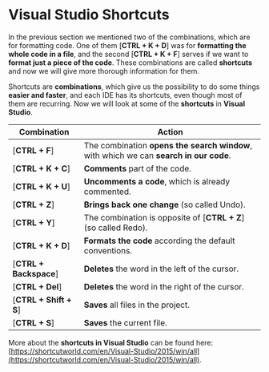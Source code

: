 # Visual Studio Shortcuts

In the previous section we mentioned two of the combinations, which are for formatting code. One of them [**CTRL + K + D**] was for **formatting the whole code in a file**, and the second [**CTRL + K + F**] serves if we want to **format just a piece of the code**. These combinations are called **shortcuts** and now we will give more thorough information for them.

Shortcuts are **combinations**, which give us the possibility to do some things **easier and faster**, and each IDE has its shortcuts, even though most of them are recurring. Now we will look at some of the **shortcuts** in **Visual Studio**.

| Combination | Action|
| --- | --- |
|  [**CTRL + F**] | The combination **opens the search window**, with which we can **search in our code**. |
|  [**CTRL + K + C**] | **Comments** part of the code. |
|  [**CTRL + K + U**] | **Uncomments a code**, which is already commented. |
|  [**CTRL + Z**] | **Brings back one change** (so called Undo). |
|  [**CTRL + Y**] | The combination is opposite of [**CTRL + Z**] (so called Redo). |
|  [**CTRL + K + D**] | **Formats the code** according the default conventions. |
|  [**CTRL + Backspace**] | **Deletes** the word in the left of the cursor. |
|  [**CTRL + Del**] | **Deletes** the word in the right of the cursor. |
|  [**CTRL + Shift + S**] | **Saves** all files in the project. |
|  [**CTRL + S**] | **Saves** the current file. |

More about the **shortcuts in Visual Studio** can be found here: [https://shortcutworld.com/en/Visual-Studio/2015/win/all](https://shortcutworld.com/en/Visual-Studio/2015/win/all).